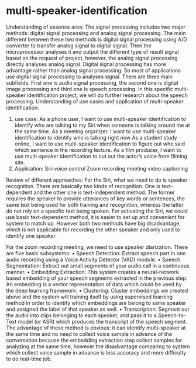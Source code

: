 # multi-speaker-identification
Understanding of essence area:
The signal processing includes two major methods: digital signal processing and analog signal processing. The main different between these two methods is digital signal processing using A/D converter to transfer analog signal to digital signal. Then the microprocessor analyses it and output the different type of result signal based on the request of project, however, the analog signal processing directly analyses analog signal.
Digital signal processing has more advantage rather than analog signal processing. So most of applications use digital signal processing to analyses signal. There are three main subfields. First one is audio signal processing, the second one is digital image processing and third one is speech processing. 
In this specific multi-speaker identification project, we will do further research about the speech processing. 
Understanding of use cases and application of multi-speaker identification:
1.	use case: 
As a phone user, I want to use multi-speaker identification to identify who are talking to my Siri when someone is talking around me at the same time.
As a meeting organizer, I want to use multi-speaker identification to identify who is talking right now
As a student study online, I want to use multi-speaker identification to figure out who said which sentence in the recording lecture.
As a film producer, I want to use multi-speaker identification to cut out the actor’s voice from filming site.
2.	Application:
Siri voice control 
Zoom recording meeting
video captioning

Review of different approaches:
For the Siri, what we need to do is speaker recognition. There are basically two kinds of recognition. One is text-dependent and the other one is text-independent method. The former requires the speaker to provide utterances of key words or sentences, the same text being used for both training and recognition, whereas the latter do not rely on a specific text being spoken. For activating the Siri, we could use basic text-dependent method, it is easier to set up and convenient for system to match up. However both two methods have big disadvantage, which is not applicable for recording the other speaker and only used to identify one speaker.

For the zoom recording meeting, we need to use speaker diarization. There are five basic subsystems: 
•	Speech Detection: Extract speech part in one audio recording using a Voice Activity Detector (VAD) module.
•	Speech Segmentation: Extract out small segments of your audio call in a continuous manner.
•	Embedding Extraction: This system creates a neural-network based embedding of your speech segments extracted in the previous step. An embedding is a vector representation of data which could be used by the deep learning framework.
•	Clustering: Cluster embeddings we created above and the system will training itself by using supervised learning method in order to identify which embeddings are belong to same speaker and assigned the label of that speaker as well.
•	Transcription: Segment out the audio into clips belonging to each speaker, and pass it to a Speech-to-Text model (or ASR) which produces the transcript of the speech segment.
The advantage of these method is obvious: it can identify multi-speaker at the same time and no need to collect voice sample in advance of the conversation because the embedding extraction step collect samples for analyzing at the same time, however the disadvantage comparing to system which collect voice sample in advance is less accuracy and more difficulty to do real-time job.

